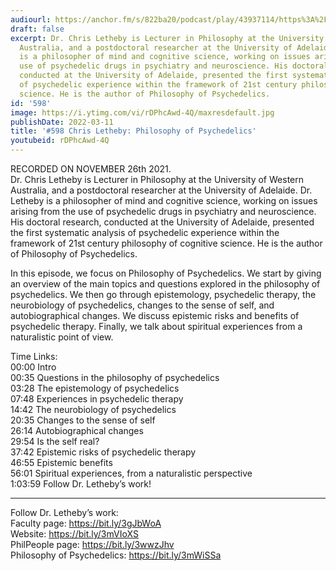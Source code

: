 ```yaml
---
audiourl: https://anchor.fm/s/822ba20/podcast/play/43937114/https%3A%2F%2Fd3ctxlq1ktw2nl.cloudfront.net%2Fstaging%2F2021-10-26%2F4a9dc001-3d4c-d9e5-d966-1fefcf420c46.m4a
draft: false
excerpt: Dr. Chris Letheby is Lecturer in Philosophy at the University of Western
  Australia, and a postdoctoral researcher at the University of Adelaide. Dr. Letheby
  is a philosopher of mind and cognitive science, working on issues arising from the
  use of psychedelic drugs in psychiatry and neuroscience. His doctoral research,
  conducted at the University of Adelaide, presented the first systematic analysis
  of psychedelic experience within the framework of 21st century philosophy of cognitive
  science. He is the author of Philosophy of Psychedelics.
id: '598'
image: https://i.ytimg.com/vi/rDPhcAwd-4Q/maxresdefault.jpg
publishDate: 2022-03-11
title: '#598 Chris Letheby: Philosophy of Psychedelics'
youtubeid: rDPhcAwd-4Q
---
```

<div class="timelinks">

RECORDED ON NOVEMBER 26th 2021.  
Dr. Chris Letheby is Lecturer in Philosophy at the University of Western Australia, and a postdoctoral researcher at the University of Adelaide. Dr. Letheby is a philosopher of mind and cognitive science, working on issues arising from the use of psychedelic drugs in psychiatry and neuroscience. His doctoral research, conducted at the University of Adelaide, presented the first systematic analysis of psychedelic experience within the framework of 21st century philosophy of cognitive science. He is the author of Philosophy of Psychedelics.

In this episode, we focus on Philosophy of Psychedelics. We start by giving an overview of the main topics and questions explored in the philosophy of psychedelics. We then go through epistemology, psychedelic therapy, the neurobiology of psychedelics, changes to the sense of self, and autobiographical changes. We discuss epistemic risks and benefits of psychedelic therapy. Finally, we talk about spiritual experiences from a naturalistic point of view.

Time Links:  
<time>00:00</time> Intro  
<time>00:35</time> Questions in the philosophy of psychedelics  
<time>03:28</time> The epistemology of psychedelics  
<time>07:48</time> Experiences in psychedelic therapy  
<time>14:42</time> The neurobiology of psychedelics  
<time>20:35</time> Changes to the sense of self  
<time>26:14</time> Autobiographical changes  
<time>29:54</time> Is the self real?  
<time>37:42</time> Epistemic risks of psychedelic therapy  
<time>46:55</time> Epistemic benefits  
<time>56:01</time> Spiritual experiences, from a naturalistic perspective  
<time>1:03:59</time> Follow Dr. Letheby’s work!

---

Follow Dr. Letheby’s work:  
Faculty page: https://bit.ly/3gJbWoA  
Website: https://bit.ly/3mVIoXS  
PhilPeople page: https://bit.ly/3wwzJhv  
Philosophy of Psychedelics: https://bit.ly/3mWiSSa
</div>

